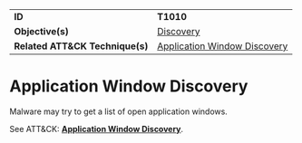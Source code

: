|||
|---------|------------------------|
|**ID**|**T1010**|
|**Objective(s)**|[Discovery](https://github.com/MAECProject/malware-behaviors/tree/master/discovery)|
|**Related ATT&CK Technique(s)**|[Application Window Discovery](https://attack.mitre.org/techniques/T1010)|


Application Window Discovery
============================
Malware may try to get a list of open application windows. 

See ATT&CK: [**Application Window Discovery**](https://attack.mitre.org/techniques/T1010).